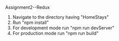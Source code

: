 Assignment2--Redux

1. Navigate to the directory having "HomeStays"
2. Run "npm install"
3. For development mode run "npm run devServer"
4. For production mode run "npm run build"
